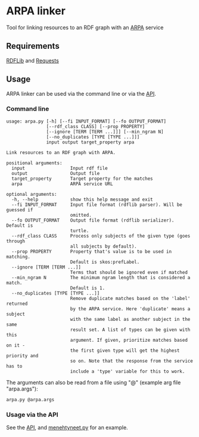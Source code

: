 # ARPA linker
Tool for linking resources to an RDF graph with an [ARPA](https://github.com/jiemakel/arpa) service

## Requirements
[RDFLib](http://rdflib.readthedocs.org/en/latest/) and [Requests](http://docs.python-requests.org/en/latest/)

## Usage

ARPA linker can be used via the command line or via the [API](http://semanticcomputing.github.io/python-arpa-linker/).

### Command line

```
usage: arpa.py [-h] [--fi INPUT_FORMAT] [--fo OUTPUT_FORMAT]
               [--rdf_class CLASS] [--prop PROPERTY]
               [--ignore [TERM [TERM ...]]] [--min_ngram N]
               [--no_duplicates [TYPE [TYPE ...]]]
               input output target_property arpa

Link resources to an RDF graph with ARPA.

positional arguments:
  input                 Input rdf file
  output                Output file
  target_property       Target property for the matches
  arpa                  ARPA service URL

optional arguments:
  -h, --help            show this help message and exit
  --fi INPUT_FORMAT     Input file format (rdflib parser). Will be guessed if
                        omitted.
  --fo OUTPUT_FORMAT    Output file format (rdflib serializer). Default is
                        turtle.
  --rdf_class CLASS     Process only subjects of the given type (goes through
                        all subjects by default).
  --prop PROPERTY       Property that's value is to be used in matching.
                        Default is skos:prefLabel.
  --ignore [TERM [TERM ...]]
                        Terms that should be ignored even if matched
  --min_ngram N         The minimum ngram length that is considered a match.
                        Default is 1.
  --no_duplicates [TYPE [TYPE ...]]
                        Remove duplicate matches based on the 'label' returned
                        by the ARPA service. Here 'duplicate' means a subject
                        with the same label as another subject in the same
                        result set. A list of types can be given with this
                        argument. If given, prioritize matches based on it -
                        the first given type will get the highest priority and
                        so on. Note that the response from the service has to
                        include a 'type' variable for this to work.
```

The arguments can also be read from a file using "@" (example arg file "arpa.args"):

`arpa.py @arpa.args`

### Usage via the API

See the [API](http://semanticcomputing.github.io/python-arpa-linker/), and [menehtyneet.py](https://github.com/SemanticComputing/python-arpa-linker/blob/master/menehtyneet.py) for an example.
